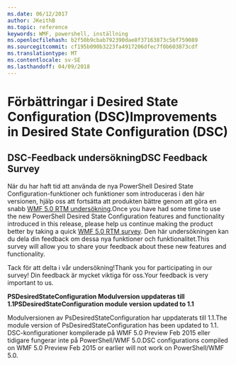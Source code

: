 ```yaml
---
ms.date: 06/12/2017
author: JKeithB
ms.topic: reference
keywords: WMF, powershell, inställning
ms.openlocfilehash: b2f50b9cbab792390dae8f37163873c5bf759089
ms.sourcegitcommit: cf195b090b3223fa4917206dfec7f0b603873cdf
ms.translationtype: MT
ms.contentlocale: sv-SE
ms.lasthandoff: 04/09/2018
---
```

# <a name="improvements-in-desired-state-configuration-dsc"></a><span data-ttu-id="c32ce-102">Förbättringar i Desired State Configuration (DSC)</span><span class="sxs-lookup"><span data-stu-id="c32ce-102">Improvements in Desired State Configuration (DSC)</span></span>

## <a name="dsc-feedback-survey"></a><span data-ttu-id="c32ce-103">DSC-Feedback undersökning</span><span class="sxs-lookup"><span data-stu-id="c32ce-103">DSC Feedback Survey</span></span>

<span data-ttu-id="c32ce-104">När du har haft tid att använda de nya PowerShell Desired State Configuration-funktioner och funktioner som introduceras i den här versionen, hjälp oss att fortsätta att produkten bättre genom att göra en snabb [WMF 5.0 RTM undersökning](https://www.surveymonkey.com/r/SGLQM5W).</span><span class="sxs-lookup"><span data-stu-id="c32ce-104">Once you have had some time to use the new PowerShell Desired State Configuration features and functionality introduced in this release, please help us continue making the product better by taking a quick [WMF 5.0 RTM survey](https://www.surveymonkey.com/r/SGLQM5W).</span></span> <span data-ttu-id="c32ce-105">Den här undersökningen kan du dela din feedback om dessa nya funktioner och funktionalitet.</span><span class="sxs-lookup"><span data-stu-id="c32ce-105">This survey will allow you to share your feedback about these new features and functionality.</span></span>

<span data-ttu-id="c32ce-106">Tack för att delta i vår undersökning!</span><span class="sxs-lookup"><span data-stu-id="c32ce-106">Thank you for participating in our survey!</span></span> <span data-ttu-id="c32ce-107">Din feedback är mycket viktiga för oss.</span><span class="sxs-lookup"><span data-stu-id="c32ce-107">Your feedback is very important to us.</span></span>

<span data-ttu-id="c32ce-108">**PSDesiredStateConfiguration Modulversion uppdateras till 1.1**</span><span class="sxs-lookup"><span data-stu-id="c32ce-108">**PSDesiredStateConfiguration module version updated to 1.1**</span></span>

<span data-ttu-id="c32ce-109">Modulversionen av PsDesiredStateConfiguration har uppdaterats till 1.1.</span><span class="sxs-lookup"><span data-stu-id="c32ce-109">The module version of PsDesiredStateConfiguration has been updated to 1.1.</span></span> <span data-ttu-id="c32ce-110">DSC-konfigurationer kompilerade på WMF 5.0 Preview Feb 2015 eller tidigare fungerar inte på PowerShell/WMF 5.0.</span><span class="sxs-lookup"><span data-stu-id="c32ce-110">DSC configurations compiled on WMF 5.0 Preview Feb 2015 or earlier will not work on PowerShell/WMF 5.0.</span></span>